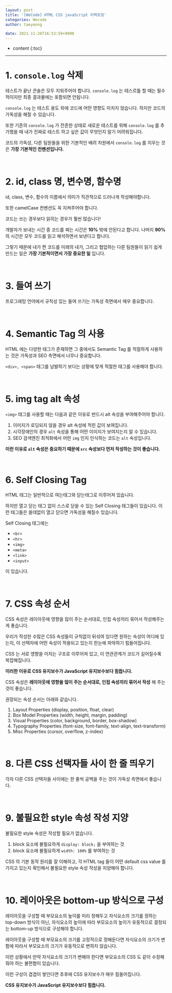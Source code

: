 ```yaml
---
layout: post
title: '[WeCode] HTML CSS javaScript 리팩토링'
categories: Wecode
author: taeyeong

date: 2021-11-26T16:53:59+0900
---
```

* content
{:toc}


---

# 1. `console.log` 삭제

테스트가 끝난 콘솔은 모두 지워주어야 합니다.
`console.log` 는 테스르틀 할 때는 필수적이지만 최종 결과물에는 포함되면 안됩니다.

`console.log` 는 테스트 용도 외에 코드에 어떤 영향도 미치지 않습니다. 하지만 코드의 가독성을 해칠 수 있습니다.

또한 기존의 `console.log` 가 잔존한 상태로 새로운 테스트를 위해 `console.log` 를 추가했을 때 내가 진짜로 테스트 하고 싶은 값이 무엇인지 알기 어려워집니다.

코드의 가독성, 다른 팀원들을 위한 기본적인 배려 차원에서 `console.log` 를 지우는 것은 **가장 기본적인 컨벤션입니다.**

<br>

# 2. id, class 명, 변수명, 함수명

id, class, 변수, 함수의 이름에서 의미가 직관적으로 드러나게 작성해야합니다.

또한 camelCase 컨벤션도 꼭 지켜주어야 합니다.

코드는 쓰는 경우보다 읽히는 경우가 훨씬 많습니다!

개발자가 보내는 시간 중 코드를 짜는 시간은 **10%** 밖에 안된다고 합니다. 나머지 **90%** 의 시간은 모두 코드를 읽고 해석하면서 보낸다고 합니다.

그렇기 때문에 내가 짠 코드를 미래의 내가, 그리고 협업하는 다른 팀원들이 읽기 쉽게 만드는 일은 **가장 기본적이면서 가장 중요한 일** 입니다.

<br>

# 3. 들여 쓰기

프로그래밍 언어에서 규칙성 있는 들여 쓰기는 가독성 측면에서 매우 중요합니다.

<br>

# 4. Semantic Tag 의 사용

HTML 에는 다양한 태그가 존재하면 그 중에서도 Semantic Tag 를 적절하게 사용하는 것은 가독성과 SEO 측면에서 너무나 중요합니다.

`<div>, <span>` 태그를 남발하기 보다는 상황에 맞게 적절한 태그를 사용해야 합니다.

<br>

# 5. img tag alt 속성

`<img>` 태그를 사용할 때는 다음과 같은 이유로 반드시 alt 속성을 부여해주어야 합니다.

1. 이미지가 로딩되지 않을 경우 alt 속성에 적힌 값이 보여집니다.
2. 시각장애인의 경우 `alt` 속성을 통해 어떤 이미지가 보여지는지 알 수 있습니다.
3. SEO 검색엔진 최적화에서 어떤 `img` 인지 인식하는 코드는 `alt` 속성입니다.

**이런 이유로 `alt` 속성은 중요하기 때문에 `src` 속성보다 먼저 작성하는 것이 좋습니다.**

<br>

# 6. Self Closing Tag

HTML 태그는 일반적으로 여는태그와 닫는태그로 이루어져 있습니다.

하지만 열고 닫는 태그 없이 스스로 닫을 수 있는 Self Closing 태그들이 있습니다. 이런 태그들은 쓸데없이 열고 닫으면 가독성을 해칠수 있습니다.

Self Closing 태그에는

- `<br>`
- `<hr>`
- `<img>`
- `<meta>`
- `<link>`
- `<input>`

이 있습니다.

<br>

# 7. CSS 속성 순서

CSS 속성은 레이아웃에 영향을 많이 주는 순서대로, 인접 속성끼리 묶어서 작성해주는게 좋습니다.

우리가 작성한 수많은 CSS 속성들이 규칙없이 뒤섞여 있다면 원하는 속성이 어디에 있는지, 이 선택자에 어떤 속성이 적용되고 있는지 한눈에 파악하기 힘들어집니다.

CSS 는 서로 영향을 미치는 구조로 이루어져 있고, 이 연관관계가 코드가 길어질수록 복잡해집니다.

**이러한 이유로 CSS 유지보수가 JavaScript 유지보수보다 힘듭니다.**

CSS 속성은 **레이아웃에 영향을 많이 주는 순서대로, 인접 속성끼리 묶어서 작성** 해 주는것이 좋습니다.

권장되는 속성 순서는 아래와 같습니다.

1. Layout Properties (display, position, float, clear)
2. Box Model Properties (width, height, margin, padding)
3. Visual Properties (color, background, border, box-shadow)
4. Typography Properties (font-size, font-family, text-align, text-transform)
5. Misc Properties (cursor, overflow, z-index)

<br>

# 8. 다른 CSS 선택자들 사이 한 줄 띄우기

각자 다른 CSS 선택자들 사이에는 한 줄씩 공백을 주는 것이 가독성 측면에서 좋습니다.

<br>

# 9. 불필요한 style 속성 작성 지양

불필요한 style 속성은 작성할 필요가 없습니다.

1. block 요소에 불필요하게 `display: block;` 을 부여하는 것
2. block 요소에 불필요하게 `width: 100%` 를 부여하는 것

CSS 의 기본 동작 원리를 잘 이해하고, 각 HTML tag 들이 어떤 default css value 를 가지고 있는지 확인해서 불필요한 style 속성 작성을 지양해야 합니다.

<br>

# 10. 레이아웃은 bottom-up 방식으로 구성

레이아웃을 구성할 때 부모요소의 높이를 미리 정해두고 자식요소의 크기를 정하는 top-down 방식이 아닌, 자식요소의 높이에 따라 부모요소의 높이가 유동적으로 결정되는 bottom-up 방식으로 구성해야 합니다.

레이아웃을 구성할 때 부모요소의 크기를 고정적으로 정해둔다면 자식요소의 크기가 변함에 따라서 부모요소의 크기가 유동적으로 변하지 않습니다.

이런 상황에서 만약 자식요소의 크기가 변해야 한다면 부모요소의 CSS 도 같이 수정해줘야 하는 불편함이 있습니다.

이런 구성이 겹겹이 쌓인다면 추후에 CSS 유지보수가 매우 힘들어집니다.

**CSS 유지보수가 JavaScript 유지보수보다 힘듭니다.**
